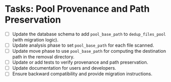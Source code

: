 # Tasks: Pool Provenance and Path Preservation

- [ ] Update the database schema to add `pool_base_path` to `dedup_files_pool` (with migration logic).
- [ ] Update analysis phase to set `pool_base_path` for each file scanned.
- [ ] Update move phase to use `pool_base_path` for computing the destination path in the removal directory.
- [ ] Update or add tests to verify provenance and path preservation.
- [ ] Update documentation for users and developers.
- [ ] Ensure backward compatibility and provide migration instructions.
